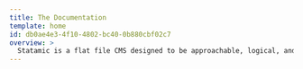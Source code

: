 ```yaml
---
title: The Documentation
template: home
id: db0ae4e3-4f10-4802-bc40-0b880cbf02c7
overview: >
  Statamic is a flat file CMS designed to be approachable, logical, and easy-to-use by developers and clients alike. Whether you're looking to stand up a simple blog, or build a large community site, these docs should help you get there.
---
```

